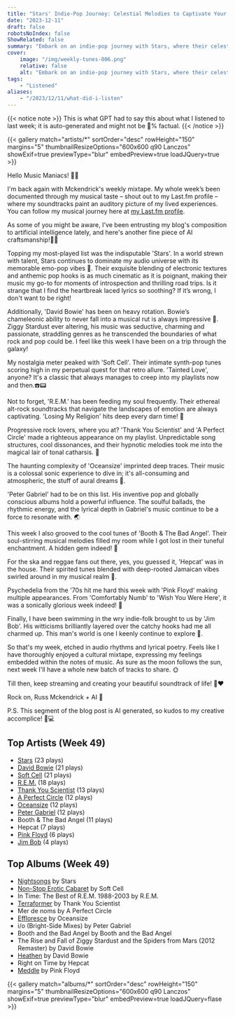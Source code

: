 ```yaml
---
title: "Stars' Indie-Pop Journey: Celestial Melodies to Captivate Your Senses"
date: "2023-12-11"
draft: false
robotsNoIndex: false
ShowRelated: false
summary: "Embark on an indie-pop journey with Stars, where their celestial melodies will captivate your senses!"
cover:
    image: "/img/weekly-tunes-006.png"
    relative: false
    alt: "Embark on an indie-pop journey with Stars, where their celestial melodies will captivate your senses!"
tags:
    - "Listened"
aliases:
    - "/2023/12/11/what-did-i-listen"
---
```


{{< notice note >}}
This is what GPT had to say this about what I listened to last week; it is auto-generated and might not be 💯% factual.
{{< /notice >}}

{{< gallery match="artists/*" sortOrder="desc" rowHeight="150" margins="5" thumbnailResizeOptions="600x600 q90 Lanczos" showExif=true previewType="blur" embedPreview=true loadJQuery=true >}}

Hello Music Maniacs! 🎵🔥

I'm back again with Mckendrick's weekly mixtape. My whole week’s been documented through my musical taste – shout out to my Last.fm profile – where my soundtracks paint an auditory picture of my lived experiences. You can follow my musical journey here at [my Last.fm profile](https://www.last.fm/user/RussMckendrick).

As some of you might be aware, I've been entrusting my blog's composition to artificial intelligence lately, and here's another fine piece of AI craftsmanship!🤖🎵

Topping my most-played list was the indisputable 'Stars'. In a world strewn with talent, Stars continues to dominate my audio universe with its memorable emo-pop vibes 🌟. Their exquisite blending of electronic textures and anthemic pop hooks is as much cinematic as it is poignant, making their music my go-to for moments of introspection and thrilling road trips. Is it strange that I find the heartbreak laced lyrics so soothing? If it’s wrong, I don't want to be right!

Additionally, 'David Bowie' has been on heavy rotation. Bowie’s chameleonic ability to never fall into a musical rut is always impressive 🚀. Ziggy Stardust ever altering, his music was seductive, charming and passionate, straddling genres as he transcended the boundaries of what rock and pop could be. I feel like this week I have been on a trip through the galaxy!

My nostalgia meter peaked with 'Soft Cell'. Their intimate synth-pop tunes scoring high in my perpetual quest for that retro allure. 'Tainted Love', anyone? It's a classic that always manages to creep into my playlists now and then.☎️📟

Not to forget, 'R.E.M.' has been feeding my soul frequently. Their ethereal alt-rock soundtracks that navigate the landscapes of emotion are always captivating. 'Losing My Religion' hits deep every darn time! 🎸

Progressive rock lovers, where you at? 'Thank You Scientist' and 'A Perfect Circle' made a righteous appearance on my playlist. Unpredictable song structures, cool dissonances, and their hypnotic melodies took me into the magical lair of tonal catharsis. 🤘

The haunting complexity of 'Oceansize' imprinted deep traces. Their music is a colossal sonic experience to dive in; it's all-consuming and atmospheric, the stuff of aural dreams 🌊.

'Peter Gabriel' had to be on this list. His inventive pop and globally conscious albums hold a powerful influence. The soulful ballads, the rhythmic energy, and the lyrical depth in Gabriel's music continue to be a force to resonate with. 🌏

This week I also grooved to the cool tunes of 'Booth & The Bad Angel'. Their soul-stirring musical melodies filled my room while I got lost in their tuneful enchantment. A hidden gem indeed! 💎

For the ska and reggae fans out there, yes, you guessed it, 'Hepcat' was in the house. Their spirited tunes blended with deep-rooted Jamaican vibes swirled around in my musical realm 💃.

Psychedelia from the '70s hit me hard this week with 'Pink Floyd' making multiple appearances. From 'Comfortably Numb' to 'Wish You Were Here', it was a sonically glorious week indeed! 🌙

Finally, I have been swimming in the wry indie-folk brought to us by 'Jim Bob'. His witticisms brilliantly layered over the catchy hooks had me all charmed up. This man's world is one I keenly continue to explore 🎤.

So that's my week, etched in audio rhythms and lyrical poetry. Feels like I have thoroughly enjoyed a cultural mixtape, expressing my feelings embedded within the notes of music. As sure as the moon follows the sun, next week I'll have a whole new batch of tracks to share. 🌞

Till then, keep streaming and creating your beautiful soundtrack of life! 🎵❤️

Rock on,
Russ Mckendrick + AI 🤟

P.S. This segment of the blog post is AI generated, so kudos to my creative accomplice! 🎨💻

## Top Artists (Week 49)

- [Stars](https://www.russ.fm/artist/stars/) (23 plays)
- [David Bowie](https://www.russ.fm/artist/david-bowie/) (21 plays)
- [Soft Cell](https://www.russ.fm/artist/soft-cell/) (21 plays)
- [R.E.M.](https://www.russ.fm/artist/r.e.m./) (18 plays)
- [Thank You Scientist](https://www.russ.fm/artist/thank-you-scientist/) (13 plays)
- [A Perfect Circle](https://www.russ.fm/artist/a-perfect-circle/) (12 plays)
- [Oceansize](https://www.russ.fm/artist/oceansize/) (12 plays)
- [Peter Gabriel](https://www.russ.fm/artist/peter-gabriel/) (12 plays)
- Booth & The Bad Angel (11 plays)
- Hepcat (7 plays)
- [Pink Floyd](https://www.russ.fm/artist/pink-floyd/) (6 plays)
- [Jim Bob](https://www.russ.fm/artist/jim-bob/) (4 plays)


## Top Albums (Week 49)

- [Nightsongs](https://www.russ.fm/albums/nightsongs-28758394/) by Stars
- [Non-Stop Erotic Cabaret](https://www.russ.fm/albums/non-stop-erotic-cabaret-29082403/) by Soft Cell
- In Time: The Best of R.E.M. 1988-2003 by R.E.M.
- [Terraformer](https://www.russ.fm/albums/terraformer-13732222/) by Thank You Scientist
- Mer de noms by A Perfect Circle
- [Effloresce](https://www.russ.fm/albums/effloresce-1460913/) by Oceansize
- i/o (Bright-Side Mixes) by Peter Gabriel
- Booth and the Bad Angel by Booth and the Bad Angel
- The Rise and Fall of Ziggy Stardust and the Spiders from Mars (2012 Remaster) by David Bowie
- [Heathen](https://www.russ.fm/albums/heathen-3285687/) by David Bowie
- Right on Time by Hepcat
- [Meddle](https://www.russ.fm/albums/meddle-4137493/) by Pink Floyd


{{< gallery match="albums/*" sortOrder="desc" rowHeight="150" margins="5" thumbnailResizeOptions="600x600 q90 Lanczos" showExif=true previewType="blur" embedPreview=true loadJQuery=flase >}}